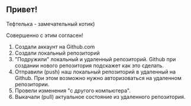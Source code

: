 ## Привет!

Тефтелька - замечательный котик)

Совершенно с этим согласен!

1. Создали аккаунт на Github.com
2. Создали локальный репозиторий
3. "Подружили" локальный и удаленный репозиторий. Github при создании нового репозитория подскажет как это сделать.
4. Отправили (push) наш локальный репозиторий в удаленный на Github. При этом возможно нужно авторизоваться на удаленном репозитории.
5. Провели изменения "с другого компьютера".
6. Выкачали (pull) актуальное состояние из удаленного репозитория.